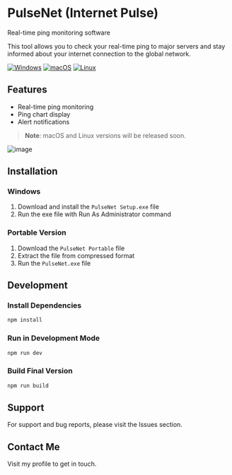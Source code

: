 # PulseNet (Internet Pulse)

Real-time ping monitoring software

This tool allows you to check your real-time ping to major servers and stay informed about your internet connection to the global network.

[![Windows](https://img.shields.io/badge/Windows-Ready-green)](https://github.com/SM8KE1/PulseNet-/releases)
[![macOS](https://img.shields.io/badge/macOS-Coming%20Soon-orange)](https://github.com/SM8KE1/PulseNet-/releases)
[![Linux](https://img.shields.io/badge/Linux-Coming%20Soon-orange)](https://github.com/SM8KE1/PulseNet-/releases)

## Features

- Real-time ping monitoring
- Ping chart display
- Alert notifications


> **Note**: macOS and Linux versions will be released soon.

![image](<img width="800" height="600" alt="image" src="https://github.com/user-attachments/assets/bb63776d-5525-4c06-8eee-12f2f0f6c688" />
)



## Installation

### Windows
1. Download and install the `PulseNet Setup.exe` file
2. Run the exe file with Run As Administrator command

### Portable Version
1. Download the `PulseNet Portable` file
2. Extract the file from compressed format
3. Run the `PulseNet.exe` file

## Development

### Install Dependencies
```bash
npm install
```

### Run in Development Mode
```bash
npm run dev
```

### Build Final Version
```bash
npm run build
```

## Support

For support and bug reports, please visit the Issues section.

## Contact Me
Visit my profile to get in touch.
